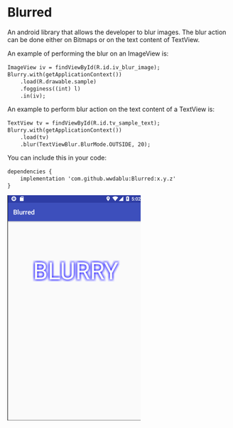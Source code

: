 # Blurred

An android library that allows the developer to blur images. The blur action can be done either on Bitmaps or on the text content of TextView.  

An example of performing the blur on an ImageView is:  
```
ImageView iv = findViewById(R.id.iv_blur_image);  
Blurry.with(getApplicationContext())  
    .load(R.drawable.sample)  
    .fogginess((int) l)  
    .in(iv);  
```

An example to perform blur action on the text content of a TextView is:  

```
TextView tv = findViewById(R.id.tv_sample_text);
Blurry.with(getApplicationContext())  
    .load(tv)  
    .blur(TextViewBlur.BlurMode.OUTSIDE, 20);  
```  

You can include this in your code:

```   
dependencies {
    implementation 'com.github.wwdablu:Blurred:x.y.z'
}
```   

![Sample](https://github.com/wwdablu/Blurred/blob/master/screenshot/blurry.gif)
